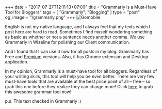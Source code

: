 +++
date = "2017-07-27T12:11:13+07:00"
title = "Grammarly is a Must-Have Tool for Bloggers"
tags = [ "Grammarly", "Blogging" ]
type = "post"
og_image = "/grammarly.png"
+++
![Gomobile](/grammarly.png)

English is not my native language, and I always feel that my texts which I post here are hard to read. Sometimes I find myself wondering something as basic as whether or not a sentence needs another comma. We use Grammarly in Wizeline for polishing our Client communication.

And I found that I can use it now for all posts in my blog. Grammarly has Free and [Premium](https://www.grammarly.com/premium) versions. Also, it has Chrome extension and Desktop application.

In my opinion, Grammarly is a must-have tool for all bloggers. Regardless of your writing skills, this tool will help you be even better. There are very few must-have tools that are available at the best price point of all – free – so grab this one before they realize they can charge more! Click [here](https://www.grammarly.com/) to grab this awesome grammar tool now!

p.s. This text checked in Grammarly :)
